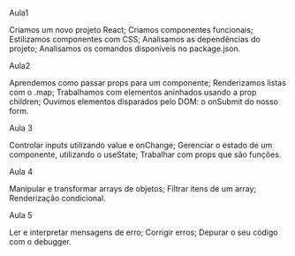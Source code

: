 Aula1

Criamos um novo projeto React;
Criamos componentes funcionais;
Estilizamos componentes com CSS;
Analisamos as dependências do projeto;
Analisamos os comandos disponíveis no package.json.

Aula2

Aprendemos como passar props para um componente;
Renderizamos listas com o .map;
Trabalhamos com elementos aninhados usando a prop children;
Ouvimos elementos disparados pelo DOM: o onSubmit do nosso form.

Aula 3

Controlar inputs utilizando value e onChange;
Gerenciar o estado de um componente, utilizando o useState;
Trabalhar com props que são funções.

Aula 4

Manipular e transformar arrays de objetos;
Filtrar itens de um array;
Renderização condicional.

Aula 5 

Ler e interpretar mensagens de erro;
Corrigir erros;
Depurar o seu código com o debugger.
